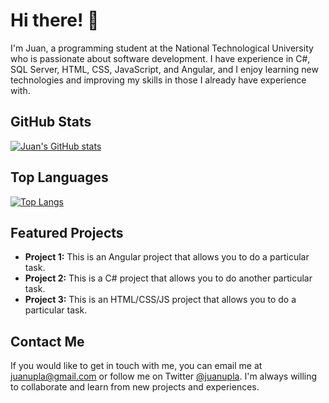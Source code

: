 

# Hi there! 👋

I'm Juan, a programming student at the National Technological University who is passionate about software development. I have experience in C#, SQL Server, HTML, CSS, JavaScript, and Angular, and I enjoy learning new technologies and improving my skills in those I already have experience with.

## GitHub Stats

[![Juan's GitHub stats](https://github-readme-stats.vercel.app/api?username=juanupla&show_icons=true&theme=radical)](https://github.com/juanupla)

## Top Languages

[![Top Langs](https://github-readme-stats.vercel.app/api/top-langs/?username=juanupla&layout=compact&theme=radical)](https://github.com/juanupla)

## Featured Projects

- **Project 1:** This is an Angular project that allows you to do a particular task.
- **Project 2:** This is a C# project that allows you to do another particular task.
- **Project 3:** This is an HTML/CSS/JS project that allows you to do a particular task.

## Contact Me

If you would like to get in touch with me, you can email me at juanupla@gmail.com or follow me on Twitter [@juanupla](https://twitter.com/juanupla). I'm always willing to collaborate and learn from new projects and experiences.

